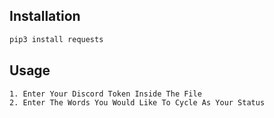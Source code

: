## Installation
```bash
pip3 install requests
```
## Usage
```bash
1. Enter Your Discord Token Inside The File
2. Enter The Words You Would Like To Cycle As Your Status
```
